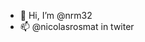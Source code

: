 - 👋 Hi, I’m @nrm32
- 📫 @nicolasrosmat in twiter 

<!---
nrm32/nrm32 is a ✨ special ✨ repository because its `README.md` (this file) appears on your GitHub profile.
You can click the Preview link to take a look at your changes.
--->
